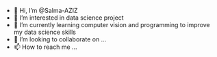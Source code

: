 - 👋 Hi, I’m @Salma-AZIZ
- 👀 I’m interested in data science project
- 🌱 I’m currently learning computer vision and programming to improve my data science skills
- 💞️ I’m looking to collaborate on ...
- 📫 How to reach me ...

<!---
Salma-AZIZ/Salma-AZIZ is a ✨ special ✨ repository because its `README.md` (this file) appears on your GitHub profile.
You can click the Preview link to take a look at your changes.
--->

